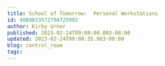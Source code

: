 ```yaml
---
title: School of Tomorrow:  Personal Workstations
id: 4989833572794725992
author: Kirby Urner
published: 2023-02-24T09:08:00.003-08:00
updated: 2023-02-24T09:08:35.983-08:00
blog: control_room
tags: 
---
```


